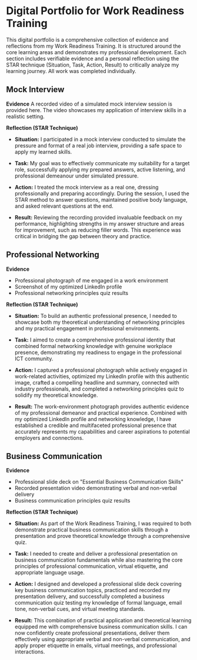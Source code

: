 # Digital Portfolio for Work Readiness Training

This digital portfolio is a comprehensive collection of evidence and reflections from my Work Readiness Training. It is structured around the core learning areas and demonstrates my professional development. Each section includes verifiable evidence and a personal reflection using the STAR technique (Situation, Task, Action, Result) to critically analyze my learning journey. All work was completed individually.

## Mock Interview

**Evidence**
A recorded video of a simulated mock interview session is provided here. The video showcases my application of interview skills in a realistic setting.

**Reflection (STAR Technique)**

- **Situation:** I participated in a mock interview conducted to simulate the pressure and format of a real job interview, providing a safe space to apply my learned skills.

- **Task:** My goal was to effectively communicate my suitability for a target role, successfully applying my prepared answers, active listening, and professional demeanour under simulated pressure.

- **Action:** I treated the mock interview as a real one, dressing professionally and preparing accordingly. During the session, I used the STAR method to answer questions, maintained positive body language, and asked relevant questions at the end.

- **Result:** Reviewing the recording provided invaluable feedback on my performance, highlighting strengths in my answer structure and areas for improvement, such as reducing filler words. This experience was critical in bridging the gap between theory and practice.

## Professional Networking

**Evidence**  
- Professional photograph of me engaged in a work environment
- Screenshot of my optimized LinkedIn profile
- Professional networking principles quiz results

**Reflection (STAR Technique)**

- **Situation:** To build an authentic professional presence, I needed to showcase both my theoretical understanding of networking principles and my practical engagement in professional environments.

- **Task:** I aimed to create a comprehensive professional identity that combined formal networking knowledge with genuine workplace presence, demonstrating my readiness to engage in the professional ICT community.

- **Action:** I captured a professional photograph while actively engaged in work-related activities, optimized my LinkedIn profile with this authentic image, crafted a compelling headline and summary, connected with industry professionals, and completed a networking principles quiz to solidify my theoretical knowledge.

- **Result:** The work-environment photograph provides authentic evidence of my professional demeanor and practical experience. Combined with my optimized LinkedIn profile and networking knowledge, I have established a credible and multifaceted professional presence that accurately represents my capabilities and career aspirations to potential employers and connections.

## Business Communication

**Evidence**  
- Professional slide deck on "Essential Business Communication Skills"
- Recorded presentation video demonstrating verbal and non-verbal delivery
- Business communication principles quiz results

**Reflection (STAR Technique)**

- **Situation:** As part of the Work Readiness Training, I was required to both demonstrate practical business communication skills through a presentation and prove theoretical knowledge through a comprehensive quiz.

- **Task:** I needed to create and deliver a professional presentation on business communication fundamentals while also mastering the core principles of professional communication, virtual etiquette, and appropriate language usage.

- **Action:** I designed and developed a professional slide deck covering key business communication topics, practiced and recorded my presentation delivery, and successfully completed a business communication quiz testing my knowledge of formal language, email tone, non-verbal cues, and virtual meeting standards.

- **Result:** This combination of practical application and theoretical learning equipped me with comprehensive business communication skills. I can now confidently create professional presentations, deliver them effectively using appropriate verbal and non-verbal communication, and apply proper etiquette in emails, virtual meetings, and professional interactions.
